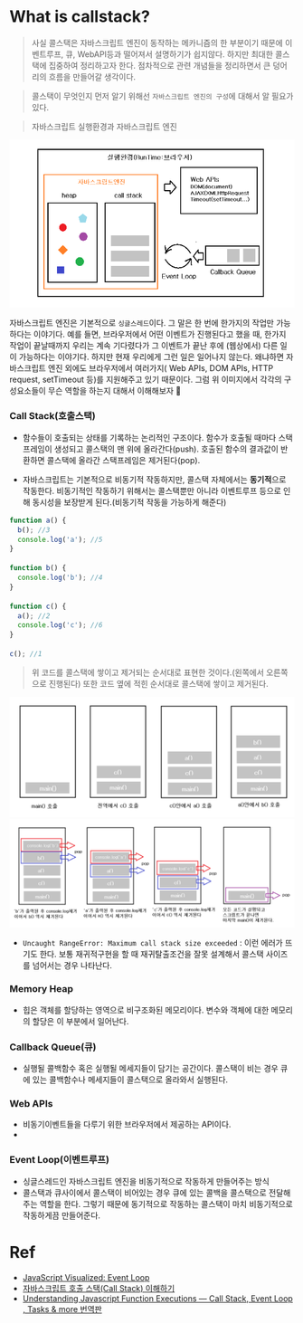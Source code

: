 # What is callstack?

> 사실 콜스택은 자바스크립트 엔진이 동작하는 메카니즘의 한 부분이기 때문에 이벤트루프, 큐, WebAPI등과 떨어져서 설명하기가 쉽지않다. 하지만 최대한 콜스택에 집중하여 정리하고자 한다. 점차적으로 관련 개념들을 정리하면서 큰 덩어리의 흐름을 만들어갈 생각이다.

> 콜스택이 무엇인지 먼저 알기 위해선 `자바스크립트 엔진의 구성`에 대해서 알 필요가 있다.

> 자바스크립트 실행환경과 자바스크립트 엔진

![jsengine](./images/jsengine.png)

자바스크립트 엔진은 기본적으로 `싱글스레드`이다. 그 말은 한 번에 한가지의 작업만 가능하다는 이야기다. 예를 들면, 브라우저에서 어떤 이벤트가 진행된다고 했을 때, 한가지 작업이 끝날때까지 우리는 계속 기다렸다가 그 이벤트가 끝난 후에 (웹상에서) 다른 일이 가능하다는 이야기다. 하지만 현재 우리에게 그런 일은 일어나지 않는다. 왜냐하면 자바스크립트 엔진 외에도 브라우저에서 여러가지( Web APIs, DOM APIs, HTTP request, setTimeout 등)를 지원해주고 있기 때문이다. 그럼 위 이미지에서 각각의 구성요소들이 무슨 역할을 하는지 대해서 이해해보자 🚀

### Call Stack(호출스택)

- 함수들이 호출되는 상태를 기록하는 논리적인 구조이다. 함수가 호출될 때마다 스택프레임이 생성되고 콜스택의 맨 위에 올라간다(push). 호출된 함수의 결과값이 반환하면 콜스택에 올라간 스택프레임은 제거된다(pop).

- 자바스크립트는 기본적으로 비동기적 작동하지만, 콜스택 자체에서는 **동기적**으로 작동한다. 비동기적인 작동하기 위해서는 콜스택뿐만 아니라 이벤트루프 등으로 인해 동시성을 보장받게 된다.(비동기적 작동을 가능하게 해준다)

```javascript
function a() {
  b(); //3
  console.log('a'); //5
}

function b() {
  console.log('b'); //4
}

function c() {
  a(); //2
  console.log('c'); //6
}

c(); //1
```

> 위 코드를 콜스택에 쌓이고 제거되는 순서대로 표현한 것이다.(왼쪽에서 오른쪽으로 진행된다) 또한 코드 옆에 적힌 순서대로 콜스택에 쌓이고 제거된다.

![callstack1](./images/callstack1.png)
![callstack2](./images/callstack2.png)

- `Uncaught RangeError: Maximum call stack size exceeded` : 이런 에러가 뜨기도 한다. 보통 재귀적구현을 할 때 재귀탈출조건을 잘못 설계해서 콜스택 사이즈를 넘어서는 경우 나타난다.

### Memory Heap

- 힙은 객체를 할당하는 영역으로 비구조화된 메모리이다. 변수와 객체에 대한 메모리의 할당은 이 부분에서 일어난다.

### Callback Queue(큐)

- 실행될 콜백함수 혹은 실행될 메세지들이 담기는 공간이다. 콜스택이 비는 경우 큐에 있는 콜백함수나 메세지들이 콜스택으로 올라와서 실행된다.

### Web APIs

- 비동기이벤트들을 다루기 위한 브라우저에서 제공하는 API이다.
-

### Event Loop(이벤트루프)

- 싱글스레드인 자바스크립트 엔진을 비동기적으로 작동하게 만들어주는 방식
- 콜스택과 큐사이에서 콜스택이 비어있는 경우 큐에 있는 콜백을 콜스택으로 전달해주는 역할을 한다. 그렇기 때문에 동기적으로 작동하는 콜스택이 마치 비동기적으로 작동하게끔 만들어준다.

# Ref

- [JavaScript Visualized: Event Loop](https://dev.to/lydiahallie/javascript-visualized-event-loop-3dif)
- [자바스크립트 호출 스택(Call Stack) 이해하기](https://new93helloworld.tistory.com/358)
- [Understanding Javascript Function Executions — Call Stack, Event Loop , Tasks & more 번역판](https://velog.io/@jakeseo_me/2019-03-15-2303-%EC%9E%91%EC%84%B1%EB%90%A8-rmjta5a3xh)
